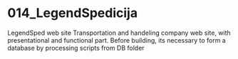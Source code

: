 # 014_LegendSpedicija
 LegendSped web site
Transportation and handeling company web site, with presentational and functional part.
Before building, its necessary to form a database by processing scripts from DB folder
